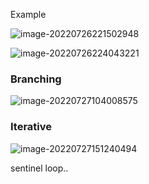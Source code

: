 Example

![image-20220726221502948](https://ik.imagekit.io/haochen/Typora/image-20220726221502948.png)

![image-20220726224043221](https://ik.imagekit.io/haochen/Typora/image-20220726224043221.png)

### Branching

![image-20220727104008575](https://ik.imagekit.io/haochen/Typora/image-20220727104008575.png)

### Iterative

![image-20220727151240494](https://ik.imagekit.io/haochen/Typora/image-20220727151240494.png)

sentinel loop..


